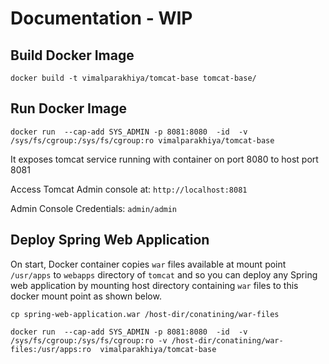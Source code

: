 # Documentation - WIP
## Build Docker Image
```docker build -t vimalparakhiya/tomcat-base tomcat-base/```

## Run Docker Image
```docker run  --cap-add SYS_ADMIN -p 8081:8080  -id  -v /sys/fs/cgroup:/sys/fs/cgroup:ro vimalparakhiya/tomcat-base```

It exposes tomcat service running with container on port 8080 to host port 8081

Access Tomcat Admin console at: ``http://localhost:8081``

Admin Console Credentials: ``admin/admin``

## Deploy Spring Web Application
On start, Docker container copies `war` files available at 
mount point `/usr/apps` to `webapps` directory of `tomcat` and so you can deploy any Spring web application by mounting
host directory containing `war` files to this docker mount point as shown below.

`cp spring-web-application.war /host-dir/conatining/war-files`

`docker run  --cap-add SYS_ADMIN -p 8081:8080  -id  -v /sys/fs/cgroup:/sys/fs/cgroup:ro -v /host-dir/conatining/war-files:/usr/apps:ro  vimalparakhiya/tomcat-base`


